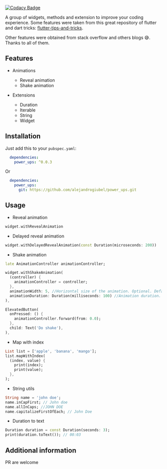 [![Codacy Badge](https://app.codacy.com/project/badge/Grade/b3aa388977054e389067df8116394d99)](https://www.codacy.com/gh/alejandrogiubel/power_ups/dashboard?utm_source=github.com&amp;utm_medium=referral&amp;utm_content=alejandrogiubel/power_ups&amp;utm_campaign=Badge_Grade)

A group of widgets, methods and extension to improve your coding experience.
Some features were taken from this great repository of flutter and dart tricks:
[flutter-tips-and-tricks](https://github.com/vandadnp/flutter-tips-and-tricks).

Other features were obtained from stack overflow and others blogs 😅. Thanks to all of them.

## Features
* Animations
    -  Reveal animation
    -  Shake animation

*  Extensions
    - Duration
    - Iterable
    - String
    - Widget

## Installation
Just add this to your `pubspec.yaml`:

```yaml
  dependencies:
    power_ups: ^0.0.3
```

Or

```yaml
  dependencies:
    power_ups:
      git: https://github.com/alejandrogiubel/power_ups.git
```

## Usage

* Reveal animation
```dart
widget.withRevealAnimation
```

* Delayed reveal animation
```dart
widget.withDelayedRevealAnimation(const Duration(microseconds: 200))
```

* Shake animation
```dart
late AnimationController animationController;

widget.withShakeAnimation(
  (controller) {
    animationController = controller;
  },
  animationWidth: 5, //Horizontal size of the animation. Optional. Default 10.
  animationDuration: Duration(milliseconds: 100) //Animation duration. Optional. Default 370 milliseconds.
),

ElevatedButton(
  onPressed: () {
    animationController.forward(from: 0.0);
  },
  child: Text('Do shake'),
),
```

* Map with index
```dart
List list = ['apple', 'banana', 'mango'];
list.mapWithIndex(
  (index, value) {
    print(index);
    print(value);
  },
);
```

* String utils
```dart
String name = 'john doe';
name.inCapFirst; // John doe
name.allInCaps; //JOHN DOE
name.capitalizeFirstOfEach; // John Doe
```

* Duration to text
```dart
Duration duration = const Duration(seconds: 3);
print(duration.toText()); // 00:03
```

## Additional information

PR are welcome
